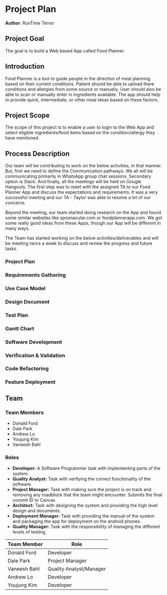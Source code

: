 # Project Plan

**Author**: RunTime Terror

## Project Goal
The goal is to build a Web based App called Food Planner. 

## Introduction

Food Planner is a tool to guide people in the direction of meal planning based on their current conditions. Patient should be able to upload there conditions and allergies from some source or manually. User should also be able to scan or manually enter in ingredients available. The app should help to provide quick, intermediate, or other meal ideas based on these factors.

## Project Scope
The scope of this project is to enable a user to login to the Web App and select eligible ingredients/food items based on the condition/allergy they have mentioned.

## Process Description

Our team will be contributing to work on the below activities, in that manner. But, first we need to define the Communication pathways. We all will be communicating primarily in WhatsApp group chat sessions. Secondary option is Slack. And finally, all the meetings will be held on Google Hangouts.
The first step was to meet with the assigned TA to our Food Planner App and discuss the expectations and requirements. It was a very successful meeting and our TA - Taylor was able to resolve a lot of our concerns.

Beyond the meeting, our team started doing research on the App and found some similar websites like spoonacular.com or foodplannerapp.com. We got some really good ideas from these Apps, though our App will be different in many ways. 

The Team has started working on the below activities/deliverables and will be meeting twice a week to discuss and review the progress and future tasks.

### Project Plan
### Requirements Gathering
### Use Case Model
### Design Document
### Test Plan
### Gantt Chart
### Software Development
### Verification & Validation
### Code Refactoring
### Feature Deployment



## Team

### Team Members

- Donald Ford
- Dale Park
- Andrew Lo
- Youjung Kim
- Vaneesh Bahl

### Roles

- **Developer:** A Software Programmer task with implementing parts of the system.
- **Quality Analyst:** Task with verifying the correct functionality of the software.
- **Project Manager:** Task with making sure the project is on track and removing any roadblock that the team might encounter. Submits the final commit ID to Canvas
- **Architect:** Task with designing the system and providing the high level design and documents.
- **Deployment Manager:** Task with providing the manual of the system and packaging the app for deployment on the android phones.
- **Quality Manager:** Task with the responsibility of managing the different levels of testing.

Team Member   | Role
------------  |------
Donald Ford   | Developer
Dale Park     | Project Manager
Vaneesh Bahl  | Quality Analyst/Manager
Andrew Lo     | Developer
Youjung Kim   | Developer
